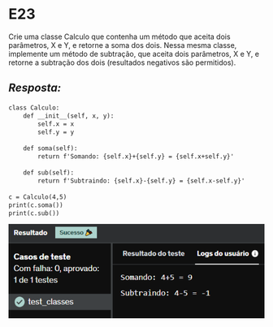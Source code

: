 # E23
Crie uma classe  Calculo  que contenha um método que aceita dois parâmetros, X e Y, e retorne a soma dos dois. Nessa mesma classe, implemente um método de subtração, que aceita dois parâmetros, X e Y, e retorne a subtração dos dois (resultados negativos são permitidos).

## *Resposta:*
```
class Calculo:
    def __init__(self, x, y):
        self.x = x
        self.y = y
        
    def soma(self):
        return f'Somando: {self.x}+{self.y} = {self.x+self.y}'
    
    def sub(self):
        return f'Subtraindo: {self.x}-{self.y} = {self.x-self.y}'
    
c = Calculo(4,5)
print(c.soma())
print(c.sub())
```

![E23](../../Evidencias/Python_2/Exercicio_23.png)